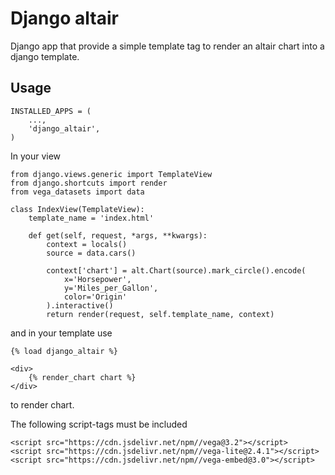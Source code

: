 # Django altair

Django app that provide a simple template tag to render an altair chart into a django template.

## Usage
```
INSTALLED_APPS = (
    ...,
    'django_altair',
)
```

In your view
```
from django.views.generic import TemplateView
from django.shortcuts import render
from vega_datasets import data

class IndexView(TemplateView):
    template_name = 'index.html'

    def get(self, request, *args, **kwargs):
        context = locals()
        source = data.cars()

        context['chart'] = alt.Chart(source).mark_circle().encode(
            x='Horsepower',
            y='Miles_per_Gallon',
            color='Origin'
        ).interactive()
        return render(request, self.template_name, context)
```

and in your template use
```
{% load django_altair %}

<div>
    {% render_chart chart %}
</div>
```
to render chart.

The following script-tags must be included
```
<script src="https://cdn.jsdelivr.net/npm//vega@3.2"></script>
<script src="https://cdn.jsdelivr.net/npm//vega-lite@2.4.1"></script>
<script src="https://cdn.jsdelivr.net/npm//vega-embed@3.0"></script>
```